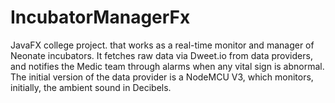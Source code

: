 # IncubatorManagerFx
JavaFX college project. that works as a real-time monitor and manager of Neonate incubators. It fetches raw data via Dweet.io from data providers, and notifies the Medic team through alarms when any vital sign is abnormal. The initial version of the data provider is a NodeMCU V3, which monitors, initially, the ambient sound in Decibels.
